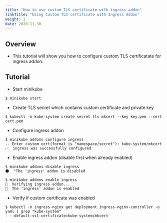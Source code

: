 ```yaml
---
title: "How to use custom TLS certificate with ingress addon"
linkTitle: "Using Custom TLS certificate with Ingress Addon"
weight: 1
date: 2020-11-30
---
```


## Overview

- This tutorial will show you how to configure custom TLS certificatate for ingress addon.

## Tutorial

- Start minikube
```
$ minikube start
```

- Create TLS secret which contains custom certificate and private key
```
$ kubectl -n kube-system create secret tls mkcert --key key.pem --cert cert.pem
```

- Configure ingress addon
```
$ minikube addons configure ingress
-- Enter custom cert(format is "namespace/secret"): kube-system/mkcert
✅  ingress was successfully configured
```

- Enable ingress addon (disable first when already enabled)
```
$ minikube addons disable ingress
🌑  "The 'ingress' addon is disabled

$ minikube addons enable ingress
🔎  Verifying ingress addon...
🌟  The 'ingress' addon is enabled
```
- Verify if custom certificate was enabled
```
$ kubectl -n ingress-nginx get deployment ingress-nginx-controller -o yaml | grep "kube-system"
- --default-ssl-certificate=kube-system/mkcert
```
